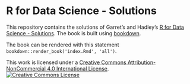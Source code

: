 # R for Data Science - Solutions

This repository contains the solutions of Garret’s and Hadley’s [R for Data Science - Solutions](https://github.com/abenedetti/r4ds-solutions). The book is built using [bookdown](https://bookdown.org/).

The book can be rendered with this statement `bookdown::render_book('index.Rmd', 'all')`.

This work is licensed under a <a rel="license" href="http://creativecommons.org/licenses/by-nc/4.0/">Creative Commons Attribution-NonCommercial 4.0 International License</a>.<a rel="license" href="http://creativecommons.org/licenses/by-nc/4.0/"><br><img alt="Creative Commons License" style="border-width:0" src="https://i.creativecommons.org/l/by-nc/4.0/88x31.png" /></a><br />
